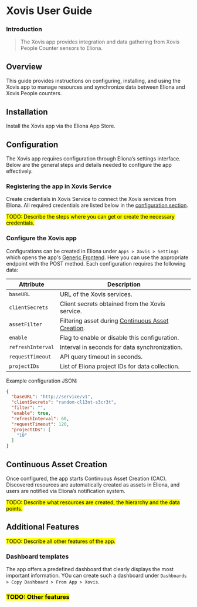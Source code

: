 # Xovis User Guide

### Introduction

> The Xovis app provides integration and data gathering from Xovis People Counter sensors to Eliona.

## Overview

This guide provides instructions on configuring, installing, and using the Xovis app to manage resources and synchronize data between Eliona and Xovis People counters.

## Installation

Install the Xovis app via the Eliona App Store.

## Configuration

The Xovis app requires configuration through Eliona’s settings interface. Below are the general steps and details needed to configure the app effectively.

### Registering the app in Xovis Service

Create credentials in Xovis Service to connect the Xovis services from Eliona. All required credentials are listed below in the [configuration section](#configure-the-xovis-app).  

<mark>TODO: Describe the steps where you can get or create the necessary credentials.</mark> 

### Configure the Xovis app 

Configurations can be created in Eliona under `Apps > Xovis > Settings` which opens the app's [Generic Frontend](https://doc.eliona.io/collection/v/eliona-english/manuals/settings/apps). Here you can use the appropriate endpoint with the POST method. Each configuration requires the following data:

| Attribute         | Description                                                                     |
|-------------------|---------------------------------------------------------------------------------|
| `baseURL`         | URL of the Xovis services.                                                   |
| `clientSecrets`   | Client secrets obtained from the Xovis service.                              |
| `assetFilter`     | Filtering asset during [Continuous Asset Creation](#continuous-asset-creation). |
| `enable`          | Flag to enable or disable this configuration.                                   |
| `refreshInterval` | Interval in seconds for data synchronization.                                   |
| `requestTimeout`  | API query timeout in seconds.                                                   |
| `projectIDs`      | List of Eliona project IDs for data collection.                                 |

Example configuration JSON:

```json
{
  "baseURL": "http://service/v1",
  "clientSecrets": "random-cl13nt-s3cr3t",
  "filter": "",
  "enable": true,
  "refreshInterval": 60,
  "requestTimeout": 120,
  "projectIDs": [
    "10"
  ]
}
```

## Continuous Asset Creation

Once configured, the app starts Continuous Asset Creation (CAC). Discovered resources are automatically created as assets in Eliona, and users are notified via Eliona’s notification system.

<mark>TODO: Describe what resources are created, the hierarchy and the data points.</mark>

## Additional Features

<mark>TODO: Describe all other features of the app.</mark>

### Dashboard templates

The app offers a predefined dashboard that clearly displays the most important information. YOu can create such a dashboard under `Dashboards > Copy Dashboard > From App > Xovis`.

### <mark>TODO: Other features</mark>
